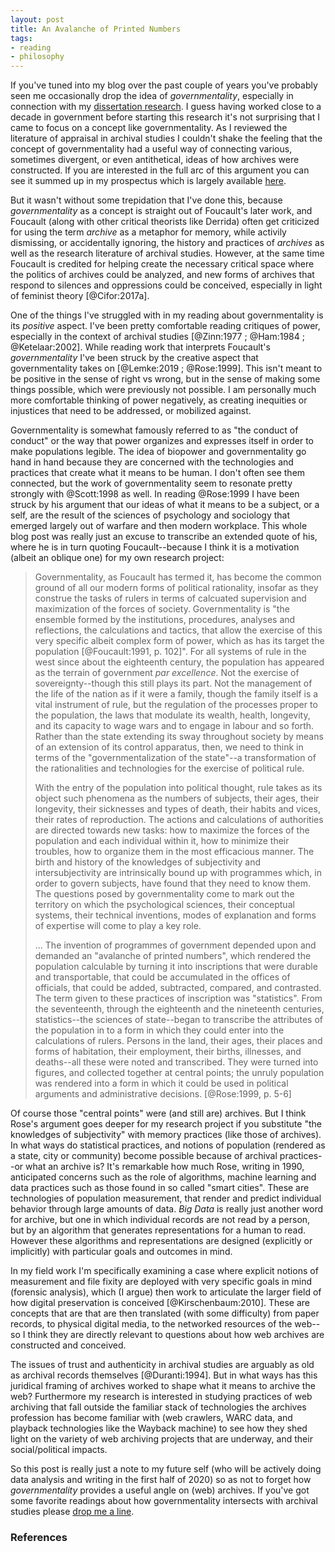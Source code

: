 ```yaml
---
layout: post
title: An Avalanche of Printed Numbers
tags:
- reading
- philosophy
---
```


If you've tuned into my blog over the past couple of years you've probably
seen me occasionally drop the idea of *governmentality*, especially in connection with my [dissertation research].
I guess having worked close to a decade in government before starting this
research it's not surprising that I came to focus on a concept like
governmentality. As I reviewed the literature of appraisal in archival
studies I couldn't shake the feeling that the concept of governmentality had a
useful way of connecting various, sometimes divergent, or even
antithetical, ideas of how archives were constructed. If you are interested in
the full arc of this argument you can see it summed up in my prospectus which is largely available [here].

But it wasn't without some trepidation that I've done this, because *governmentality* as a concept is straight out of Foucault's
later work, and Foucault (along with other critical theorists like Derrida)
often get criticized for using the term *archive* as a metaphor for memory, while activily dismissing, or accidentally ignoring, the history and practices of *archives* as well as the research literature of archival studies. However, at the same time Foucault is credited for helping create the necessary critical space where the politics of archives could be analyzed, and new forms of archives that respond to silences and oppressions could be conceived, especially in light of feminist theory [@Cifor:2017a].

One of the things I've struggled with in my reading about governmentality is its *positive* aspect. I've been pretty comfortable reading
critiques of power, especially in the context of archival studies [@Zinn:1977 ; @Ham:1984 ; @Ketelaar:2002]. While reading work that interprets Foucault's
*governmentality* I've been struck by the creative aspect that
governmentality takes on [@Lemke:2019 ; @Rose:1999]. This isn't meant to be positive in the sense of right
vs wrong, but in the sense of making some things possible, which were
previously not possible. I am personally much more comfortable thinking of power negatively, as creating inequities or injustices that need to be addressed, or mobilized against.

Governmentality is somewhat famously referred to as "the conduct of conduct" or the way that power organizes and expresses itself in order to make
populations legible. The idea of biopower and governmentality go hand in hand because they are concerned with the technologies and practices that create what it means to be human. I don't often see them connected, but the work of
governmentality seem to resonate pretty strongly with @Scott:1998 as well. In reading @Rose:1999 I have been struck by his argument that our ideas of what it means to be a subject, or a self, are the result of the sciences of psychology and sociology that emerged largely out of warfare and then modern workplace. This whole blog post was really just an excuse to transcribe an extended quote of his, where he is in turn quoting Foucault--because I think it is a motivation (albeit an oblique one) for my own research project:

> Governmentality, as Foucault has termed it, has become the common ground of all our modern forms of political rationality, insofar as they construe the tasks of rulers in terms of calcuated supervision and maximization of the forces of society. Governmentality is "the ensemble formed by the institutions, procedures, analyses and reflections, the calculations and tactics, that allow the exercise of this very specific albeit complex form of power, which as has its target the population [@Foucault:1991, p. 102]".  For all systems of rule in the west since about the eighteenth century, the population has appeared as the terrain of government *par excellence*. Not the exercise of sovereignty--though this still plays its part. Not the management of the life of the nation as if it were a family, though the family itself is a vital instrument of rule, but the regulation of the processes proper to the population, the laws that modulate its wealth, health, longevity, and its capacity to wage wars and to engage in labour and so forth. Rather than the state extending its sway throughout society by means of an extension of its control apparatus, then, we need to think in terms of the "governmentalization of the state"--a transformation of the rationalities and technologies for the exercise of political rule.
>
> With the entry of the population into political thought, rule takes as its object such phenomena as the numbers of subjects, their ages, their longevity, their sicknesses and types of death, their habits and vices, their rates of reproduction. The actions and calculations of authorities are directed towards new tasks: how to maximize the forces of the population and each individual within it, how to minimize their troubles, how to organize them in the most efficacious manner. The birth and history of the knowledges of subjectivity and intersubjectivity are intrinsically bound up with programmes which, in order to govern subjects, have found that they need to know them. The questions posed by governmentality come to mark out the territory on which the psychological sciences, their conceptual systems, their technical inventions, modes of explanation and forms of expertise will come to play a key role.
>
> ... The invention of programmes of government depended upon and demanded an "avalanche of printed numbers", which rendered the population calculable by turning it into inscriptions that were durable and transportable, that could be accumulated in the offices of officials, that could be added, subtracted, compared, and contrasted. The term given to these practices of inscription was "statistics". From the seventeenth, through the eighteenth and the nineteenth centuries, statistics--the sciences of state--began to transcribe the attributes of the population in to a form in which they could enter into the calculations of rulers. Persons in the land, their ages, their places and forms of habitation, their employment, their births, illnesses, and deaths--all these were noted and transcribed. They were turned into figures, and collected together at central points; the unruly population was rendered into a form in which it could be used in political arguments and administrative decisions. [@Rose:1999, p. 5-6]

Of course those "central points" were (and still are) archives. But I think
Rose's argument goes deeper for my research project if you substitute "the
knowledges of subjectivity" with memory practices (like those of archives). In
what ways do statistical practices, and notions of population (rendered as a
state, city or community) become possible because of archival practices--or what
an archive is? It's remarkable how much Rose, writing in 1990, anticipated
concerns such as the role of algorithms, machine learning and data practices
such as those found in so called "smart cities". These are technologies of
population measurement, that render and predict individual behavior through
large amounts of data. *Big Data* is really just another word for archive, but
one in which individual records are not read by a person, but by an algorithm
that generates representations for a human to read. However these algorithms and
representations are designed (explicitly or implicitly) with particular goals
and outcomes in mind. 

In my field work I'm specifically examining a case where explicit notions of
measurement and file fixity are deployed with very specific goals in mind
(forensic analysis), which (I argue) then work to articulate the larger field of
how digital preservation is conceived [@Kirschenbaum:2010]. These are concepts
that are that are then translated (with some difficulty) from paper records, to
physical digital media, to the networked resources of the web--so I think they
are directly relevant to questions about how web archives are constructed and
conceived.

The issues of trust and authenticity in archival studies are arguably as old as
archival records themselves [@Duranti:1994]. But in what ways has this juridical
framing of archives worked to shape what it means to archive the web?
Furthermore my research is interested in studying practices of web archiving
that fall outside the familiar stack of technologies the archives profession has
become familiar with (web crawlers, WARC data, and playback technologies like
the Wayback machine) to see how they shed light on the variety of web archiving
projects that are underway, and their social/political impacts.

So this post is really just a note to my future self (who will be actively doing
data analysis and writing in the first half of 2020) so as not to forget how
*governmentality* provides a useful angle on (web) archives. If you've got some
favorite readings about how governmentality intersects with archival studies
please [drop me a line](mailto:ehs@pobox.com).

### References

[dissertation research]: https://inkdroid.org/2019/09/18/proposal/
[here]: https://osf.io/preprints/socarxiv/75mjp/

